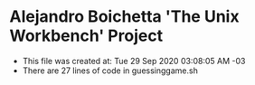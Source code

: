 # Alejandro Boichetta 'The Unix Workbench' Project #
* This file was created at: Tue 29 Sep 2020 03:08:05 AM -03
* There are 27 lines of code in guessinggame.sh
